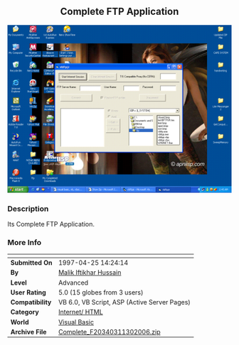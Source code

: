 ﻿<div align="center">

## Complete FTP Application

<img src="PIC200611301644356951.GIF">
</div>

### Description

Its Complete FTP Application.
 
### More Info
 


<span>             |<span>
---                |---
**Submitted On**   |1997-04-25 14:24:14
**By**             |[Malik Iftikhar Hussain](https://github.com/Planet-Source-Code/PSCIndex/blob/master/ByAuthor/malik-iftikhar-hussain.md)
**Level**          |Advanced
**User Rating**    |5.0 (15 globes from 3 users)
**Compatibility**  |VB 6\.0, VB Script, ASP \(Active Server Pages\) 
**Category**       |[Internet/ HTML](https://github.com/Planet-Source-Code/PSCIndex/blob/master/ByCategory/internet-html__1-34.md)
**World**          |[Visual Basic](https://github.com/Planet-Source-Code/PSCIndex/blob/master/ByWorld/visual-basic.md)
**Archive File**   |[Complete\_F20340311302006\.zip](https://github.com/Planet-Source-Code/malik-iftikhar-hussain-complete-ftp-application__1-67239/archive/master.zip)








